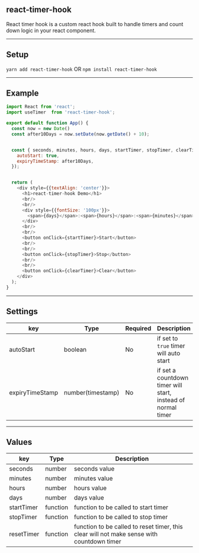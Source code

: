 ## react-timer-hook

React timer hook is a custom react hook built to handle timers and count down logic in your react component.

---

## Setup

`yarn add react-timer-hook` OR `npm install react-timer-hook`

---

## Example

```javascript
import React from 'react';
import useTimer  from 'react-timer-hook';

export default function App() {
  const now = new Date()
  const after10Days = now.setDate(now.getDate() + 10);


  const { seconds, minutes, hours, days, startTimer, stopTimer, clearTimer } = useTimer({
    autoStart: true,
    expiryTimeStamp: after10Days,
  });


  return (
    <div style={{textAlign: 'center'}}>
      <h1>react-timer-hook Demo</h1>
      <br/>
      <br/>
      <div style={{fontSize: '100px'}}>
        <span>{days}</span>:<span>{hours}</span>:<span>{minutes}</span>:<span>{seconds}</span>
      </div>
      <br/>
      <br/>
      <button onClick={startTimer}>Start</button>
      <br/>
      <br/>
      <button onClick={stopTimer}>Stop</button>
      <br/>
      <br/>
      <button onClick={clearTimer}>Clear</button>
    </div>
  );
}
```

---

## Settings

| key | Type | Required | Description |
| --- | --- | --- | ---- |
| autoStart | boolean | No | if set to `true` timer will auto start |
| expiryTimeStamp | number(timestamp) | No | if set a countdown timer will start, instead of normal timer |

---

## Values

| key | Type | Description |
| --- | --- | ---- |
| seconds | number | seconds value |
| minutes | number | minutes value |
| hours | number | hours value |
| days | number | days value |
| startTimer | function | function to be called to start timer |
| stopTimer | function | function to be called to stop timer |
| resetTimer | function | function to be called to reset timer, this clear will not make sense with countdown timer |
